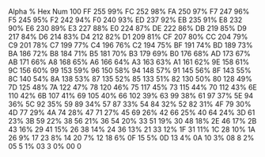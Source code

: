 Alpha %	Hex	Num
100	FF	255
99%	FC	252
98%	FA	250
97%	F7	247
96%	F5	245
95%	F2	242
94%	F0	240
93%	ED	237
92%	EB	235
91%	E8	232
90%	E6	230
89%	E3	227
88%	E0	224
87%	DE	222
86%	DB	219
85%	D9	217
84%	D6	214
83%	D4	212
82%	D1	209
81%	CF	207
80%	CC	204
79%	C9	201
78%	C7	199
77%	C4	196
76%	C2	194
75%	BF	191
74%	BD	189
73%	BA	186
72%	B8	184
71%	B5	181
70%	B3	179
69%	B0	176
68%	AD	173
67%	AB	171
66%	A8	168
65%	A6	166
64%	A3	163
63%	A1	161
62%	9E	158
61%	9C	156
60%	99	153
59%	96	150
58%	94	148
57%	91	145
56%	8F	143
55%	8C	140
54%	8A	138
53%	87	135
52%	85	133
51%	82	130
50%	80	128
49%	7D	125
48%	7A	122
47%	78	120
46%	75	117
45%	73	115
44%	70	112
43%	6E	110
42%	6B	107
41%	69	105
40%	66	102
39%	63	99
38%	61	97
37%	5E	94
36%	5C	92
35%	59	89
34%	57	87
33%	54	84
32%	52	82
31%	4F	79
30%	4D	77
29%	4A	74
28%	47	71
27%	45	69
26%	42	66
25%	40	64
24%	3D	61
23%	3B	59
22%	38	56
21%	36	54
20%	33	51
19%	30	48
18%	2E	46
17%	2B	43
16%	29	41
15%	26	38
14%	24	36
13%	21	33
12%	1F	31
11%	1C	28
10%	1A	26
9%	17	23
8%	14	20
7%	12	18
6%	0F	15
5%	0D	13
4%	0A	10
3%	08	8
2%	05	5
1%	03	3
0%	00	0